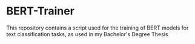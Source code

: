 # BERT-Trainer
This repository contains a script used for the training of BERT models for text classification tasks, as used in my Bachelor's Degree Thesis
